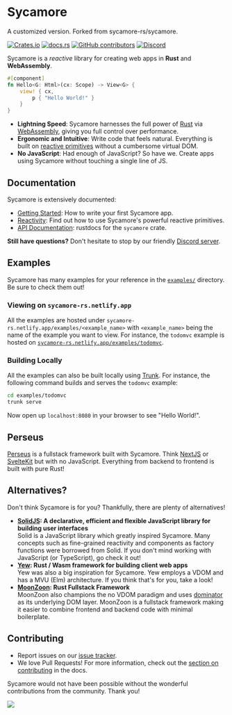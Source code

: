 # Sycamore

A customized version. Forked from sycamore-rs/sycamore.

[![Crates.io](https://img.shields.io/crates/v/sycamore)](https://crates.io/crates/sycamore)
[![docs.rs](https://img.shields.io/docsrs/sycamore?color=blue&label=docs.rs)](https://docs.rs/sycamore)
[![GitHub contributors](https://img.shields.io/github/contributors/sycamore-rs/sycamore)](https://github.com/sycamore-rs/sycamore/graphs/contributors)
[![Discord](https://img.shields.io/discord/820400041332179004?label=discord)](https://discord.gg/vDwFUmm6mU)

Sycamore is a _reactive_ library for creating web apps in **Rust** and **WebAssembly**.

```rust
#[component]
fn Hello<G: Html>(cx: Scope) -> View<G> {
    view! { cx,
        p { "Hello World!" }
    }
}
```

- **Lightning Speed**: Sycamore harnesses the full power of [Rust](https://www.rust-lang.org/) via
  [WebAssembly](https://webassembly.org/), giving you full control over performance.
- **Ergonomic and Intuitive**: Write code that feels natural. Everything is built on
  [reactive primitives](https://sycamore-rs.netlify.app/docs/basics/reactivity) without a cumbersome
  virtual DOM.
- **No JavaScript**: Had enough of JavaScript? So have we. Create apps using Sycamore without
  touching a single line of JS.

## Documentation

Sycamore is extensively documented:

- [Getting Started](https://sycamore-rs.netlify.app/docs/getting_started/installation): How to write
  your first Sycamore app.
- [Reactivity](https://sycamore-rs.netlify.app/docs/basics/reactivity): Find out how to use
  Sycamore's powerful reactive primitives.
- [API Documentation](https://docs.rs/sycamore): rustdocs for the `sycamore` crate.

**Still have questions?** Don't hesitate to stop by our friendly
[Discord server](https://discord.gg/vDwFUmm6mU).

## Examples

Sycamore has many examples for your reference in the
[`examples/`](https://github.com/sycamore-rs/sycamore/tree/master/examples) directory. Be sure to
check them out!

### Viewing on `sycamore-rs.netlify.app`

All the examples are hosted under `sycamore-rs.netlify.app/examples/<example_name>` with
`<example_name>` being the name of the example you want to view. For instance, the `todomvc` example
is hosted on
[`sycamore-rs.netlify.app/examples/todomvc`](https://sycamore-rs.netlify.app/examples/todomvc).

### Building Locally

All the examples can also be built locally using [Trunk](https://trunkrs.dev). For instance, the
following command builds and serves the `todomvc` example:

```bash
cd examples/todomvc
trunk serve
```

Now open up `localhost:8080` in your browser to see "Hello World!".

## Perseus

[Perseus](https://github.com/arctic-hen7/perseus) is a fullstack framework built with Sycamore.
Think [NextJS](https://nextjs.org) or [SvelteKit](https://kit.svelte.dev) but with no JavaScript.
Everything from backend to frontend is built with pure Rust!

## Alternatives?

Don't think Sycamore is for you? Thankfully, there are plenty of alternatives!

- **[SolidJS](https://github.com/solidjs/solid): A declarative, efficient and flexible JavaScript
  library for building user interfaces** <br /> Solid is a JavaScript library which greatly inspired
  Sycamore. Many concepts such as fine-grained reactivity and components as factory functions were
  borrowed from Solid. If you don't mind working with JavaScript (or TypeScript), go check it out!
- **[Yew](https://github.com/yewstack/yew): Rust / Wasm framework for building client web apps**
  <br /> Yew was also a big inspiration for Sycamore. Yew employs a VDOM and has a MVU (Elm)
  architecture. If you think that's for you, take a look!
- **[MoonZoon](https://github.com/MoonZoon/MoonZoon): Rust Fullstack Framework** <br /> MoonZoon
  also champions the no VDOM paradigm and uses [dominator](https://github.com/Pauan/rust-dominator)
  as its underlying DOM layer. MoonZoon is a fullstack framework making it easier to combine
  frontend and backend code with minimal boilerplate.

## Contributing

- Report issues on our [issue tracker](https://github.com/sycamore-rs/sycamore/issues).
- We love Pull Requests! For more information, check out the
  [section on contributing](https://sycamore-rs.netlify.app/docs/contribute/architecture) in the
  docs.

Sycamore would not have been possible without the wonderful contributions from the community. Thank
you!

<a href="https://github.com/sycamore-rs/sycamore/graphs/contributors">
  <img src="https://contrib.rocks/image?repo=sycamore-rs/sycamore" />
</a>
